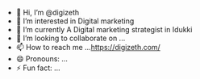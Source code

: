- 👋 Hi, I’m @digizeth
- 👀 I’m interested in Digital marketing
- 🌱 I’m currently A Digital marketing strategist in Idukki
- 💞️ I’m looking to collaborate on ...
- 📫 How to reach me ...https://digizeth.com/
- 😄 Pronouns: ...
- ⚡ Fun fact: ...

<!---
digizeth/digizeth is a ✨ special ✨ repository because its `README.md` (this file) appears on your GitHub profile.
You can click the Preview link to take a look at your changes.
--->
